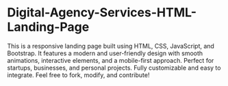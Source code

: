 # Digital-Agency-Services-HTML-Landing-Page
This is a responsive landing page built using HTML, CSS, JavaScript, and Bootstrap. It features a modern and user-friendly design with smooth animations, interactive elements, and a mobile-first approach. Perfect for startups, businesses, and personal projects. Fully customizable and easy to integrate. Feel free to fork, modify, and contribute!
